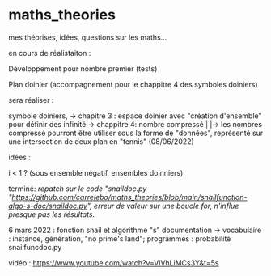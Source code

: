 # maths_theories
mes théorises, idées, questions sur les maths...

en cours de réalistaiton :

Développement pour nombre premier (tests)

Plan doinier (accompagnement pour le chappitre 4 des symboles doiniers)

sera réaliser :

symbole doiniers, -> chapitre 3 : espace doinier avec "création d'ensemble" pour définir des infinité
                  -> chappitre 4: nombre compressé
|
|-> les nombres compressé pourront être utiliser sous la forme de "données", représenté sur une intersection de deux plan en "tennis" (08/06/2022)

idées :

i < 1 ? (sous ensemble négatif, ensembles doinniers)


terminé:
*repatch sur le code "snaildoc.py "https://github.com/carrelebo/maths_theories/blob/main/snailfunction-algo-s-doc/snaildoc.py", erreur de valeur sur une boucle for, n'influe presque pas les résultats.*

6 mars 2022 :
fonction snail et algorithme "s" documentation -> vocabulaire : instance, génération, "no prime's land"; programmes : probabilité snailfuncdoc.py

vidéo : https://www.youtube.com/watch?v=VlVhLiMCs3Y&t=5s

